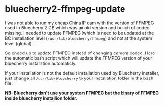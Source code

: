 # bluecherry2-ffmpeg-update

I was not able to run my cheap China IP cam with the version of FFMPEG used in Bluecherry 2 CE which was an old version and bunch of codec missing. I needed to update FFMPEG (which is need to be updated at the BC installation level (`/usr/lib/bluecherry/ffmpeg`) and not at the system level (global).

So ended up to update FFMPEG instead of changing camera codec. Here the automatic bash script which will update the FFMPEG version of your bluecherry installation automaticly.

If your installation is not the default installation used by Bluecherry installer, just change all `/usr/lib/bluecherry` to your installation folder in the bash file.

**NB: Bluecherry don't use your system FFMPEG but the binary of FFMPEG inside bluecherry installion folder.**
